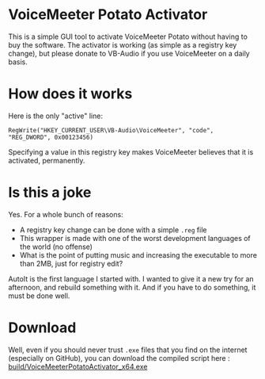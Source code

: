 # VoiceMeeter Potato Activator

This is a simple GUI tool to activate VoiceMeeter Potato without having to buy the software.
The activator is working (as simple as a registry key change), but please donate to VB-Audio if you use VoiceMeeter on a daily basis.

# How does it works

Here is the only "active" line:

```autoit
RegWrite("HKEY_CURRENT_USER\VB-Audio\VoiceMeeter", "code", "REG_DWORD", 0x00123456)
```

Specifying a value in this registry key makes VoiceMeeter believes that it is activated, permanently.

# Is this a joke

Yes. For a whole bunch of reasons:

- A registry key change can be done with a simple `.reg` file
- This wrapper is made with one of the worst development languages of the world (no offense)
- What is the point of putting music and increasing the executable to more than 2MB, just for registry edit?

AutoIt is the first language I started with. I wanted to give it a new try for an afternoon, and rebuild something with it.
And if you have to do something, it must be done well.

# Download

Well, even if you should never trust `.exe` files that you find on the internet (especially on GitHub), you can download the compiled script here : [build/VoiceMeeterPotatoActivator_x64.exe](https://github.com/sucresware/voicemeeter-activator-autoit/blob/master/build/VoiceMeeterPotatoActivator_x64.exe)
